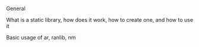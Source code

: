 General



What is a static library, how does it work, how to create one, and how to use it

Basic usage of ar, ranlib, nm
